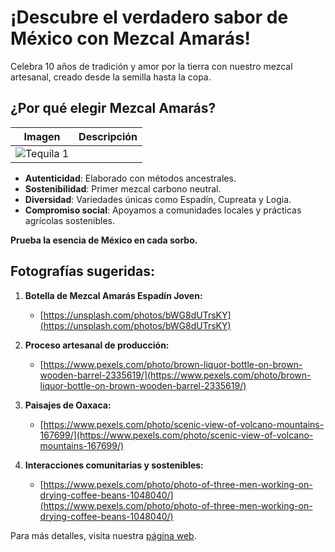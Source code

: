 # ¡Descubre el verdadero sabor de México con Mezcal Amarás!

Celebra 10 años de tradición y amor por la tierra con nuestro mezcal artesanal, creado desde la semilla hasta la copa.

## ¿Por qué elegir Mezcal Amarás?

| Imagen                                                                                 | Descripción                                                                                                                                         |
|----------------------------------------------------------------------------------------|-----------------------------------------------------------------------------------------------------------------------------------------------------|
| ![Tequila 1]([https://img.freepik.com/foto-gratis/vida-muerta-mezcal-gusano-maguey_23-2151267882.jpg?w=360&t=st=1720887029~exp=1720887629~hmac=91e77b50b64234279431c752b8f740a7c9e1978d105be49d727ae5e8770d67ee](https://editorialtelevisa.brightspotcdn.com/dims4/default/e3d3e37/2147483647/strip/true/crop/1049x1398+174+0/resize/750x1000!/quality/90/?url=https%3A%2F%2Fk2-prod-editorial-televisa.s3.us-east-1.amazonaws.com%2Fbrightspot%2F68%2Fe8%2F32b6bfd3439691948c41498281f6%2Fmezcal-amaras-espadin-americana-ensamble.png)) 


- **Autenticidad**: Elaborado con métodos ancestrales.
- **Sostenibilidad**: Primer mezcal carbono neutral.
- **Diversidad**: Variedades únicas como Espadín, Cupreata y Logia.
- **Compromiso social**: Apoyamos a comunidades locales y prácticas agrícolas sostenibles.

**Prueba la esencia de México en cada sorbo.**

## Fotografías sugeridas:
1. **Botella de Mezcal Amarás Espadín Joven:**
   - [https://unsplash.com/photos/bWG8dUTrsKY](https://unsplash.com/photos/bWG8dUTrsKY)
   
2. **Proceso artesanal de producción:**
   - [https://www.pexels.com/photo/brown-liquor-bottle-on-brown-wooden-barrel-2335619/](https://www.pexels.com/photo/brown-liquor-bottle-on-brown-wooden-barrel-2335619/)
   
3. **Paisajes de Oaxaca:**
   - [https://www.pexels.com/photo/scenic-view-of-volcano-mountains-167699/](https://www.pexels.com/photo/scenic-view-of-volcano-mountains-167699/)
   
4. **Interacciones comunitarias y sostenibles:**
   - [https://www.pexels.com/photo/photo-of-three-men-working-on-drying-coffee-beans-1048040/](https://www.pexels.com/photo/photo-of-three-men-working-on-drying-coffee-beans-1048040/)

Para más detalles, visita nuestra [página web](https://mezcalamaras.com).
